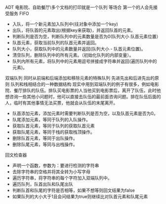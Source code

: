 [](https://mp.weixin.qq.com/s?__biz=MzA5NTcxOTcyMg==&mid=2247488059&idx=1&sn=b8525f5abb8a05a68aa2cc26727f01a5&chksm=90ba4a7ea7cdc368821d7378f66e9900d0e07b89e923396f932340a5a099effd0ec3819eab43&scene=21#wechat_redirect)

ADT
电影院、自助餐厅\多个文档的打印就是一个队列 等场合 第一个的人会先接受服务 FIFO

- 入队，将一个新元素加入队列中(往对象中添加一个key)
- 出队，将队首的元素取出(根据key来获取)，并返回队首的元素。
- 判断队列是否为空，判断队列中的元素数量是否为0(队列大小 队首元素位置）
- 队首元素，获取当前队列的队首元素并返回。
- 队列大小，获取队列中的元素数量并返回(队列大小 - 队首元素位置)。
- 清空队列，删除队列中的所有元素。（初始化队列的内部变量）。
- 队列内所有元素，将队列中的元素用逗号拼接成字符串并返回(遍历队列中的元素)。

双端队列
同时从前端和后端添加和移除元素的特殊队列
先进先出和后进先出的原则 队列和栈相结合的一种数据结构
现实中用到双端队列的例子有很多，例如电影院、餐厅排队的队伍。排队买电影票的人当他买到电影票后，离开了队伍，此时他想咨询一些其他小问题时，他可以直接去队伍的最前面咨询问题。排在队伍后面的人，临时有其他事情无法买票，他就会从队伍的末尾离开。

- 队首添加元素，添加元素时需要判断队列是否为空，以及队首元素是否为0。
- 队尾添加元素，等同于队列的入队操作。
- 获取队首元素，等同于队列的获取队首元素
- 获取队尾元素，等同于栈的获取栈顶操作。
- 删除队首元素，等同于出队操作。
- 删除队尾元素，等同与出栈操作。


回文检查器
- 声明一个函数，参数为：要进行检测的字符串
- 去除字符串的空格并将其全转为小写字母
- 遍历字符串，将字符串的每个字符加入双端队列中。
- 遍历队列，队首出队和队尾出队
- 判断队首和队尾的字符是否相等，如果不想等则回文结果为false
- 如果队列的大小大于1且会问结果为true则继续比对队首元素和队尾元素

